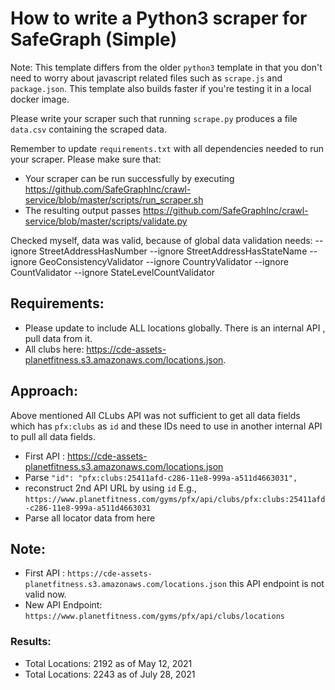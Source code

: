 # How to write a Python3 scraper for SafeGraph (Simple)

Note: This template differs from the older `python3` template in that you don't need to worry about javascript related files such as `scrape.js` and `package.json`. This template also builds faster if you're testing it in a local docker image.

Please write your scraper such that running `scrape.py` produces a file `data.csv` containing the scraped data.

Remember to update `requirements.txt` with all dependencies needed to run your scraper. 
Please make sure that:
* Your scraper can be run successfully by executing https://github.com/SafeGraphInc/crawl-service/blob/master/scripts/run_scraper.sh 
* The resulting output passes https://github.com/SafeGraphInc/crawl-service/blob/master/scripts/validate.py

Checked myself, data was valid, because of global data validation needs: --ignore StreetAddressHasNumber --ignore StreetAddressHasStateName --ignore GeoConsistencyValidator --ignore CountryValidator --ignore CountValidator --ignore StateLevelCountValidator

## Requirements: 
- Please update to include ALL locations globally. There is an internal API , pull data from it. 
- All clubs here: https://cde-assets-planetfitness.s3.amazonaws.com/locations.json. 

## Approach: 

Above mentioned All CLubs API was not sufficient to get all data fields which has `pfx:clubs` as `id` and these IDs need to use in 
another internal API to pull all data fields. 

- First API : https://cde-assets-planetfitness.s3.amazonaws.com/locations.json  
- Parse `"id": "pfx:clubs:25411afd-c286-11e8-999a-a511d4663031",`
- reconstruct 2nd API URL by using `id` E.g., `https://www.planetfitness.com/gyms/pfx/api/clubs/pfx:clubs:25411afd-c286-11e8-999a-a511d4663031` 
- Parse all locator data from here 

## Note: 
- First API : `https://cde-assets-planetfitness.s3.amazonaws.com/locations.json`  this API endpoint is not valid now. 
- New API Endpoint: `https://www.planetfitness.com/gyms/pfx/api/clubs/locations` 

### Results: 
- Total Locations:  2192 as of May 12, 2021
- Total Locations:  2243 as of July 28, 2021

